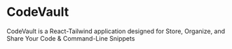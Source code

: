 # CodeVault
CodeVault is a React-Tailwind application designed for Store, Organize, and Share Your Code &amp; Command-Line Snippets

